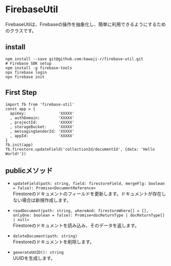 # FirebaseUtil

FirebaseUtilは、Firebaseの操作を抽象化し、簡単に利用できるようにするためのクラスです。

## install
```
npm install --save git@github.com:kawaji-r/firebase-util.git
# Firebase SDK setup
npm install -g firebase-tools
npx firebase login
npx firebase init
```

## First Step
```
import fb from 'firebase-util'
const app = {
  apiKey:              'XXXXX'
  , authDomain:        'XXXXX'
  , projectId:         'XXXXX'
  , storageBucket:     'XXXXX'
  , messagingSenderId: 'XXXXX'
  , appId:             'XXXXX'
}
fb.init(app)
fb.firestore.updateField('collectionId/documentId', {data: 'Hello World!'})
```

## publicメソッド

- `updateField(path: string, field: firestoreField, mergeFlg: boolean = false): Promise<DocumentReference>`  
  Firestoreのドキュメントのフィールドを更新します。ドキュメントが存在しない場合は新規作成します。

- `readDocument(path: string, whereAnd: firestoreWhere[] = [], onlyOne: boolean = false): Promise<docReturnType | docReturnType[] | null>`  
  Firestoreのドキュメントを読み込み、そのデータを返します。

- `deleteDocument(path: string)`  
  Firestoreのドキュメントを削除します。

- `generateUUID(): string`  
  UUIDを生成します。
